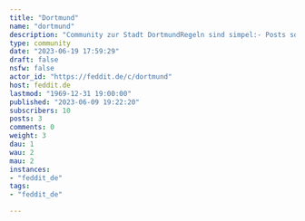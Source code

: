 ```yaml
---
title: "Dortmund" 
name: "dortmund"
description: "Community zur Stadt DortmundRegeln sind simpel:- Posts sollten einen Bezug zur Stadt Dortmund haben- benehmt euch- haltet euch an feddits Regeln____Community for the city of DortmundRules are pretty straight forward:- Posts should have a connection to the city of Dortmund- behave- follow feddits rules____Das Icon der Community ist aus dem [Fotopool der Stadt Dortmund](https://www.dortmund.de/de/leben_in_dortmund/ausunsererstadt/stadtportraet/fotopool/index.html) [Stefanie Kleemann, Dortmund-Agentur, Stadt Dortmund]Das Banner ist die [Stadtsilhouette](https://www.dortmund.de/de/leben_in_dortmund/ausunsererstadt/stadtportraet/wappen_und_flagge/index.html), die die Stadt Dortmund kostenfrei zu Verfügung stellt."
type: community
date: "2023-06-19 17:59:29"
draft: false
nsfw: false
actor_id: "https://feddit.de/c/dortmund"
host: feddit.de
lastmod: "1969-12-31 19:00:00"
published: "2023-06-09 19:22:20"
subscribers: 10
posts: 3
comments: 0
weight: 3
dau: 1
wau: 2
mau: 2
instances:
- "feddit_de"
tags: 
- "feddit_de"

---
```

